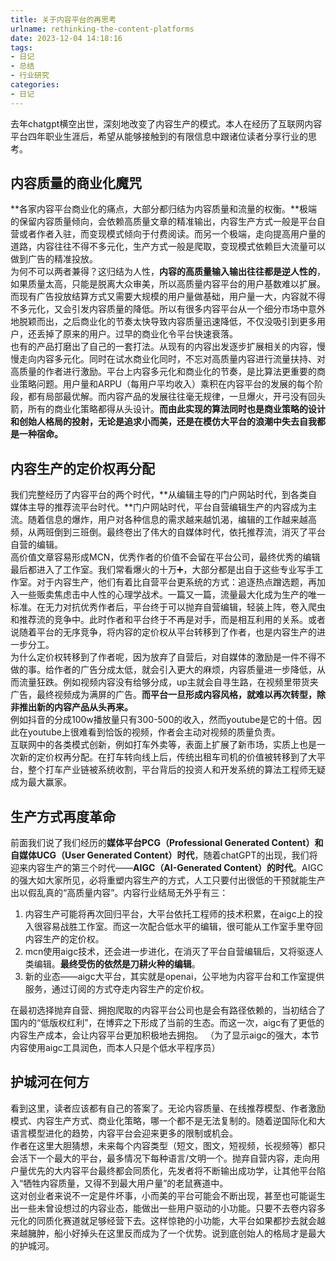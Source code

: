 ```yaml
---
title: 关于内容平台的再思考
urlname: rethinking-the-content-platforms
date: 2023-12-04 14:18:16
tags: 
- 日记
- 总结
- 行业研究
categories: 
- 日记
---
```


去年chatgpt横空出世，深刻地改变了内容生产的模式。本人在经历了互联网内容平台四年职业生涯后，希望从能够接触到的有限信息中跟诸位读者分享行业的思考。

<!-- more -->

## 内容质量的商业化魔咒
**各家内容平台商业化的痛点，大部分都归结为内容质量和流量的权衡。**极端的保留内容质量倾向，会依赖高质量文章的精准输出，内容生产方式一般是平台自营或者作者入驻，而变现模式倾向于付费阅读。而另一个极端，走向提高用户量的道路，内容往往不得不多元化，生产方式一般是爬取，变现模式依赖巨大流量可以做到广告的精准投放。  
为何不可以两者兼得？这归结为人性，**内容的高质量输入输出往往都是逆人性的**，如果质量太高，只能是脱离大众审美，所以高质量内容平台的用户基数难以扩展。而现有广告投放结算方式又需要大规模的用户量做基础，用户量一大，内容就不得不多元化，又会引发内容质量的降低。所以有很多内容平台从一个细分市场中意外地脱颖而出，之后商业化的节奏太快导致内容质量迅速降低，不仅没吸引到更多用户，还丢掉了原来的用户。过早的商业化令平台快速衰落。  
也有的产品打磨出了自己的一套打法。从现有的内容出发逐步扩展相关的内容，慢慢走向内容多元化。同时在试水商业化同时，不忘对高质量内容进行流量扶持、对高质量的作者进行激励。平台上内容多元化和商业化的节奏，是比算法更重要的商业策略问题。用户量和ARPU（每用户平均收入）乘积在内容平台的发展的每个阶段，都有局部最优解。而内容产品的发展往往毫无规律，一旦爆火，开弓没有回头箭，所有的商业化策略都得从头设计。**而由此实现的算法同时也是商业策略的设计和创始人格局的投射，无论是追求小而美，还是在模仿大平台的浪潮中失去自我都是一种宿命。**

## 内容生产的定价权再分配
我们完整经历了内容平台的两个时代，**从编辑主导的门户网站时代，到各类自媒体主导的推荐流平台时代。**门户网站时代，平台自营编辑生产的内容成为主流。随着信息的爆炸，用户对各种信息的需求越来越饥渴，编辑的工作越来越高频，从两班倒到三班倒。最终卷出了伟大的自媒体时代，依托推荐流，消灭了平台自营的编辑。  
高价值文章容易形成MCN，优秀作者的价值不会留在平台公司，最终优秀的编辑最后都进入了工作室。我们常看爆火的十万➕，大部分都是出自于这些专业写手工作室。对于内容生产，他们有着比自营平台更系统的方式：追逐热点蹭选题，再加入一些贩卖焦虑击中人性的心理学战术。一篇又一篇，流量最大化成为生产的唯一标准。在无力对抗优秀作者后，平台终于可以抛弃自营编辑，轻装上阵，卷入爬虫和推荐流的竞争中。此时作者和平台终于不再是对手，而是相互利用的关系。或者说随着平台的无序竞争，将内容的定价权从平台转移到了作者，也是内容生产的进一步分工。  
为什么定价权转移到了作者呢，因为放弃了自营后，对自媒体的激励是一件不得不做的事。给作者的广告分成太低，就会引入更大的麻烦，内容质量进一步降低，从而流量狂跌。例如视频内容没有给够分成，up主就会自寻生路，在视频里带货夹广告，最终视频成为满屏的广告。**而平台一旦形成内容风格，就难以再次转型，除非推出新的内容产品从头再来。**   
例如抖音的分成100w播放量只有300-500的收入，然而youtube是它的十倍。因此在youtube上很难看到恰饭的视频，作者会主动对视频的质量负责。   
互联网中的各类模式创新，例如打车外卖等，表面上扩展了新市场，实质上也是一次新的定价权再分配。在打车转向线上后，传统出租车司机的价值被转移到了大平台，整个打车产业链被系统收割，平台背后的投资人和开发系统的算法工程师无疑成为最大赢家。

## 生产方式再度革命
前面我们说了我们经历的**媒体平台PCG（Professional Generated Content）和自媒体UCG（User Generated Content）时代**，随着chatGPT的出现，我们将迎来内容生产的第三个时代——**AIGC（AI-Generated Content）的时代**。AIGC的强大如大家所见，必将重塑内容生产的方式，人工只要付出很低的干预就能生产出以假乱真的“高质量内容”。内容行业结局无外乎有三：  
1. 内容生产可能将再次回归平台，大平台依托工程师的技术积累，在aigc上的投入很容易战胜工作室。而这一次配合低水平的编辑，很可能从工作室手里夺回内容生产的定价权。  
2. mcn使用aigc技术，还会进一步进化，在消灭了平台自营编辑后，又将驱逐人类编辑。**最终受伤的依然是刀耕火种的编辑**。
3. 新的业态——aigc大平台，其实就是openai，公平地为内容平台和工作室提供服务，通过订阅的方式夺走内容生产的定价权。

在最初选择抛弃自营、拥抱爬取的内容平台公司也是会有路径依赖的，当初结合了国内的“低版权红利”，在博弈之下形成了当前的生态。而这一次，aigc有了更低的内容生产成本，会让内容平台更加积极地去拥抱。
（为了显示aigc的强大，本节内容使用aigc工具润色，而本人只是个低水平程序员）

## 护城河在何方
看到这里，读者应该都有自己的答案了。无论内容质量、在线推荐模型、作者激励模式、内容生产方式、商业化策略，哪一个都不是无法复制的。随着逆国际化和大语言模型进化的趋势，内容平台会迎来更多的限制或机会。  
作者在这里大胆猜想，未来每个内容类型（短文，图文，短视频，长视频等）都只会活下一个最大的平台，最多情况下每种语言/文明一个。抛弃自营内容，走向用户量优先的大内容平台最终都会同质化，先发者将不断输出成功学，让其他平台陷入“牺牲内容质量，又得不到最大用户量”的老鼠赛道中。  
这对创业者来说不一定是件坏事，小而美的平台可能会不断出现，甚至也可能诞生出一些未曾设想过的内容业态，能做出一些用户驱动的小功能。只要不去卷内容多元化的同质化赛道就足够经营下去。这样惊艳的小功能，大平台如果都抄去就会越来越臃肿，船小好掉头在这里反而成为了一个优势。说到底创始人的格局才是最大的护城河。

<!--
后续可添加的例子：
高质量的medium
分成比例较高的youtube
国内尝试付费阅读：财新、小宇宙
天涯，高质量弱激励弱商业化
-->